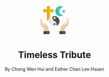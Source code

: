 
<div align="center">
  <img style="height: 100px;" src="timelesstributelogo.png">
  <h1>Timeless Tribute</h1>
  <p>By Chong Wen Hui and Esther Chan Lee Hsuen</p>
</div>
